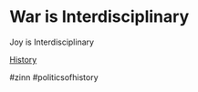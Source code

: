 # War is Interdisciplinary

Joy is Interdisciplinary

[History](history.md)

#zinn
#politicsofhistory
